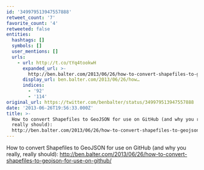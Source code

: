 ```yaml
---
id: '349979513947557888'
retweet_count: '7'
favorite_count: '4'
retweeted: false
entities:
  hashtags: []
  symbols: []
  user_mentions: []
  urls:
    - url: http://t.co/tYq4tookwH
      expanded_url: >-
        http://ben.balter.com/2013/06/26/how-to-convert-shapefiles-to-geojson-for-use-on-github/
      display_url: ben.balter.com/2013/06/26/how…
      indices:
        - '92'
        - '114'
original_url: https://twitter.com/benbalter/status/349979513947557888
date: '2013-06-26T19:56:33.000Z'
title: >-
  How to convert Shapefiles to GeoJSON for use on GitHub (and why you really,
  really should):
  http://ben.balter.com/2013/06/26/how-to-convert-shapefiles-to-geojson-for-use-on-github/
---
```


How to convert Shapefiles to GeoJSON for use on GitHub (and why you really, really should): http://ben.balter.com/2013/06/26/how-to-convert-shapefiles-to-geojson-for-use-on-github/